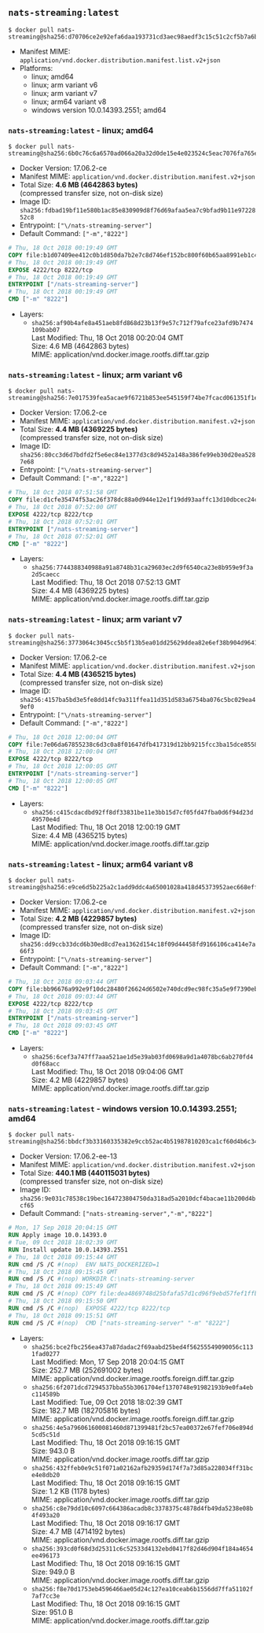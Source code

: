 ## `nats-streaming:latest`

```console
$ docker pull nats-streaming@sha256:d70706ce2e92efa6daa193731cd3aec98aedf3c15c51c2cf5b7a6bbc80a43044
```

-	Manifest MIME: `application/vnd.docker.distribution.manifest.list.v2+json`
-	Platforms:
	-	linux; amd64
	-	linux; arm variant v6
	-	linux; arm variant v7
	-	linux; arm64 variant v8
	-	windows version 10.0.14393.2551; amd64

### `nats-streaming:latest` - linux; amd64

```console
$ docker pull nats-streaming@sha256:6b0c76c6a6570ad066a20a32d0de15e4e023524c5eac7076fa765ec91a12ff67
```

-	Docker Version: 17.06.2-ce
-	Manifest MIME: `application/vnd.docker.distribution.manifest.v2+json`
-	Total Size: **4.6 MB (4642863 bytes)**  
	(compressed transfer size, not on-disk size)
-	Image ID: `sha256:fdbad19bf11e580b1ac85e830909d8f76d69afaa5ea7c9bfad9b11e9722852c8`
-	Entrypoint: `["\/nats-streaming-server"]`
-	Default Command: `["-m","8222"]`

```dockerfile
# Thu, 18 Oct 2018 00:19:49 GMT
COPY file:b1d07409ee412c0b1d850da7b2e7c8d746ef152bc800f60b65aa8991eb1c490b in /nats-streaming-server 
# Thu, 18 Oct 2018 00:19:49 GMT
EXPOSE 4222/tcp 8222/tcp
# Thu, 18 Oct 2018 00:19:49 GMT
ENTRYPOINT ["/nats-streaming-server"]
# Thu, 18 Oct 2018 00:19:49 GMT
CMD ["-m" "8222"]
```

-	Layers:
	-	`sha256:af90b4afe8a451aeb8fd868d23b13f9e57c712f79afce23afd9b7474109bab07`  
		Last Modified: Thu, 18 Oct 2018 00:20:04 GMT  
		Size: 4.6 MB (4642863 bytes)  
		MIME: application/vnd.docker.image.rootfs.diff.tar.gzip

### `nats-streaming:latest` - linux; arm variant v6

```console
$ docker pull nats-streaming@sha256:7e017539fea5acae9f6721b853ee545159f74be7fcacd061351f1e0b977c3d1b
```

-	Docker Version: 17.06.2-ce
-	Manifest MIME: `application/vnd.docker.distribution.manifest.v2+json`
-	Total Size: **4.4 MB (4369225 bytes)**  
	(compressed transfer size, not on-disk size)
-	Image ID: `sha256:80cc3d6d7bdfd2f5e6ec84e1377d3c8d9452a148a386fe99eb30d20ea5287e68`
-	Entrypoint: `["\/nats-streaming-server"]`
-	Default Command: `["-m","8222"]`

```dockerfile
# Thu, 18 Oct 2018 07:51:58 GMT
COPY file:d1cfe35474f53ac26f378dc88a0d944e12e1f19dd93aaffc13d10dbcec24c944 in /nats-streaming-server 
# Thu, 18 Oct 2018 07:52:00 GMT
EXPOSE 4222/tcp 8222/tcp
# Thu, 18 Oct 2018 07:52:01 GMT
ENTRYPOINT ["/nats-streaming-server"]
# Thu, 18 Oct 2018 07:52:01 GMT
CMD ["-m" "8222"]
```

-	Layers:
	-	`sha256:7744388340988a91a8748b31ca29603ec2d9f6540ca23e8b959e9f3a2d5caecc`  
		Last Modified: Thu, 18 Oct 2018 07:52:13 GMT  
		Size: 4.4 MB (4369225 bytes)  
		MIME: application/vnd.docker.image.rootfs.diff.tar.gzip

### `nats-streaming:latest` - linux; arm variant v7

```console
$ docker pull nats-streaming@sha256:3773064c3045cc5b5f13b5ea01dd25629ddea82e6ef38b904d9641807c8ca280
```

-	Docker Version: 17.06.2-ce
-	Manifest MIME: `application/vnd.docker.distribution.manifest.v2+json`
-	Total Size: **4.4 MB (4365215 bytes)**  
	(compressed transfer size, not on-disk size)
-	Image ID: `sha256:4157ba5bd3e5fe8dd14fc9a311ffea11d351d583a6754ba076c5bc029ea49ef0`
-	Entrypoint: `["\/nats-streaming-server"]`
-	Default Command: `["-m","8222"]`

```dockerfile
# Thu, 18 Oct 2018 12:00:04 GMT
COPY file:7e06da67855238c6d3c0a8f01647dfb417319d12bb9215fcc3ba15dce85580dc in /nats-streaming-server 
# Thu, 18 Oct 2018 12:00:04 GMT
EXPOSE 4222/tcp 8222/tcp
# Thu, 18 Oct 2018 12:00:05 GMT
ENTRYPOINT ["/nats-streaming-server"]
# Thu, 18 Oct 2018 12:00:05 GMT
CMD ["-m" "8222"]
```

-	Layers:
	-	`sha256:c415cdacdbd92ff8df33831be11e3bb15d7cf05fd47fba0d6f94d23d49570e4d`  
		Last Modified: Thu, 18 Oct 2018 12:00:19 GMT  
		Size: 4.4 MB (4365215 bytes)  
		MIME: application/vnd.docker.image.rootfs.diff.tar.gzip

### `nats-streaming:latest` - linux; arm64 variant v8

```console
$ docker pull nats-streaming@sha256:e9ce6d5b225a2c1add9ddc4a65001028a418d45373952aec668eff8a6b91a051
```

-	Docker Version: 17.06.2-ce
-	Manifest MIME: `application/vnd.docker.distribution.manifest.v2+json`
-	Total Size: **4.2 MB (4229857 bytes)**  
	(compressed transfer size, not on-disk size)
-	Image ID: `sha256:dd9ccb33dcd6b30ed8cd7ea1362d154c18f09d44458fd9166106ca414e7a66f3`
-	Entrypoint: `["\/nats-streaming-server"]`
-	Default Command: `["-m","8222"]`

```dockerfile
# Thu, 18 Oct 2018 09:03:44 GMT
COPY file:bb96676a992e9f10dc28480f26624d6502e740dcd9ec98fc35a5e9f7390eb988 in /nats-streaming-server 
# Thu, 18 Oct 2018 09:03:44 GMT
EXPOSE 4222/tcp 8222/tcp
# Thu, 18 Oct 2018 09:03:45 GMT
ENTRYPOINT ["/nats-streaming-server"]
# Thu, 18 Oct 2018 09:03:45 GMT
CMD ["-m" "8222"]
```

-	Layers:
	-	`sha256:6cef3a747ff7aaa521ae1d5e39ab03fd0698a9d1a4078bc6ab270fd4d0f68acc`  
		Last Modified: Thu, 18 Oct 2018 09:04:06 GMT  
		Size: 4.2 MB (4229857 bytes)  
		MIME: application/vnd.docker.image.rootfs.diff.tar.gzip

### `nats-streaming:latest` - windows version 10.0.14393.2551; amd64

```console
$ docker pull nats-streaming@sha256:bbdcf3b33160335382e9ccb52ac4b51987810203ca1cf60d4b6c34d90ea75fee
```

-	Docker Version: 17.06.2-ee-13
-	Manifest MIME: `application/vnd.docker.distribution.manifest.v2+json`
-	Total Size: **440.1 MB (440115031 bytes)**  
	(compressed transfer size, not on-disk size)
-	Image ID: `sha256:9e031c78538c19bec164723804750da318ad5a2010dcf4bacae11b200d4bcf65`
-	Default Command: `["nats-streaming-server","-m","8222"]`

```dockerfile
# Mon, 17 Sep 2018 20:04:15 GMT
RUN Apply image 10.0.14393.0
# Tue, 09 Oct 2018 18:02:39 GMT
RUN Install update 10.0.14393.2551
# Thu, 18 Oct 2018 09:15:44 GMT
RUN cmd /S /C #(nop)  ENV NATS_DOCKERIZED=1
# Thu, 18 Oct 2018 09:15:45 GMT
RUN cmd /S /C #(nop) WORKDIR C:\nats-streaming-server
# Thu, 18 Oct 2018 09:15:49 GMT
RUN cmd /S /C #(nop) COPY file:dea4869748d25bfafa57d1cd96f9ebd57fef1ffb0867640af3237f418f943f22 in nats-streaming-server.exe 
# Thu, 18 Oct 2018 09:15:50 GMT
RUN cmd /S /C #(nop)  EXPOSE 4222/tcp 8222/tcp
# Thu, 18 Oct 2018 09:15:51 GMT
RUN cmd /S /C #(nop)  CMD ["nats-streaming-server" "-m" "8222"]
```

-	Layers:
	-	`sha256:bce2fbc256ea437a87dadac2f69aabd25bed4f56255549090056c1131fad0277`  
		Last Modified: Mon, 17 Sep 2018 20:04:15 GMT  
		Size: 252.7 MB (252691002 bytes)  
		MIME: application/vnd.docker.image.rootfs.foreign.diff.tar.gzip
	-	`sha256:6f2071dcd7294537bba55b3061704ef1370748e91982193b9e0fa4ebc114589b`  
		Last Modified: Tue, 09 Oct 2018 18:02:39 GMT  
		Size: 182.7 MB (182705816 bytes)  
		MIME: application/vnd.docker.image.rootfs.foreign.diff.tar.gzip
	-	`sha256:4e5a796061600081460d871399481f2bc57ea00372e67fef706e894d5cd5c51d`  
		Last Modified: Thu, 18 Oct 2018 09:16:15 GMT  
		Size: 943.0 B  
		MIME: application/vnd.docker.image.rootfs.diff.tar.gzip
	-	`sha256:432ffeb0e9c51f071a02162afb29359d174f7a73d85a228034ff31bce4e8db20`  
		Last Modified: Thu, 18 Oct 2018 09:16:15 GMT  
		Size: 1.2 KB (1178 bytes)  
		MIME: application/vnd.docker.image.rootfs.diff.tar.gzip
	-	`sha256:c8e79dd10c6097c664386acadb8c3378375c4878d4fb49da5238e08b4f493a20`  
		Last Modified: Thu, 18 Oct 2018 09:16:17 GMT  
		Size: 4.7 MB (4714192 bytes)  
		MIME: application/vnd.docker.image.rootfs.diff.tar.gzip
	-	`sha256:393cd0f68d3d25311c6c52533d4132ebd0417f82d46d904f184a4654ee496173`  
		Last Modified: Thu, 18 Oct 2018 09:16:15 GMT  
		Size: 949.0 B  
		MIME: application/vnd.docker.image.rootfs.diff.tar.gzip
	-	`sha256:f8e70d1753eb4596466ae05d24c127ea10ceab6b1556dd7ffa51102f7af7cc3e`  
		Last Modified: Thu, 18 Oct 2018 09:16:15 GMT  
		Size: 951.0 B  
		MIME: application/vnd.docker.image.rootfs.diff.tar.gzip
